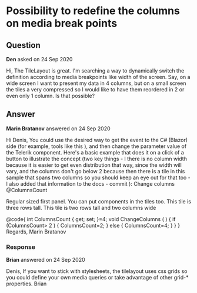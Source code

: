 # Possibility to redefine the columns on media break points

## Question

**Den** asked on 24 Sep 2020

Hi, The TileLayout is great. I'm searching a way to dynamically switch the definition according to media breakpoints like width of the screen. Say, on a wide screen I want to present my data in 4 columns, but on a small screen the tiles a very compressed so I would like to have them reordered in 2 or even only 1 column. Is that possible?

## Answer

**Marin Bratanov** answered on 24 Sep 2020

Hi Denis, You could use the desired way to get the event to the C# (Blazor) side (for example, tools like this ), and then change the parameter value of the Telerik component. Here's a basic example that does it on a click of a button to illustrate the concept (two key things - I there is no column width because it is easier to get even distribution that way, since the width will vary, and the columns don't go below 2 because then there is a tile in this sample that spans two columns so you should keep an eye out for that too - I also added that information to the docs - commit ): <TelerikButton OnClick="@ChangeColumns">Change columns</TelerikButton> @ColumnsCount

<TelerikTileLayout Columns="@ColumnsCount" Width="100%" RowHeight="150px" Resizable="true" Reorderable="true">
<TileLayoutItems>
<TileLayoutItem HeaderText="Panel 1">
<Content>Regular sized first panel.</Content>
</TileLayoutItem>
<TileLayoutItem HeaderText="Panel 2">
<Content>You can put components in the tiles too.</Content>
</TileLayoutItem>
<TileLayoutItem HeaderText="Panel 3" RowSpan="3">
<Content>This tile is three rows tall.</Content>
</TileLayoutItem>
<TileLayoutItem HeaderText="Panel 4" RowSpan="2" ColSpan="2">
<Content>This tile is two rows tall and two columns wide</Content>
</TileLayoutItem>
</TileLayoutItems>
</TelerikTileLayout>

@code{ int ColumnsCount { get; set; }=4; void ChangeColumns ( ) { if (ColumnsCount> 2 )
{
ColumnsCount=2;
} else {
ColumnsCount=4;
}
}
} Regards, Marin Bratanov

### Response

**Brian** answered on 24 Sep 2020

Denis, If you want to stick with stylesheets, the tilelayout uses css grids so you could define your own media queries or take advantage of other grid-* properties. Brian
